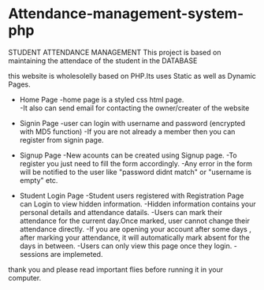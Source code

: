 # Attendance-management-system-php

STUDENT ATTENDANCE MANAGEMENT
This project is based on maintaining the attendace of the student in the DATABASE

this website is wholesolelly based on PHP.Its uses Static as well as Dynamic Pages.					

* Home Page
-home page is a styled css html page.  
-It also can send email for contacting the owner/creater of the website
	

* Signin Page
-user can login with username and password (encrypted with MD5 function)
-If you are not already a member then you can register from signin page.

* Signup Page
-New acounts can be created using Signup page.
-To register you just need to fill the form accordingly.
-Any error in the form will be notified to the user like "password didnt match" or "username is empty" etc.


* Student Login Page
-Student users registered with Registration Page can Login to view hidden information.
-Hidden information contains your personal details and attendance datails.
-Users can mark their attendance for the current day.Once marked, user cannot change their attendance directly.
-If you are opening your account after some days , after marking your attendance, it will automatically mark absent for the days in between.
-Users can only view this page once they login.
-sessions are implemeted.


thank you and please read important flies before running it in your computer.
